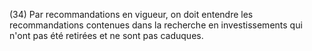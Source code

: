 (34) Par recommandations en vigueur, on doit entendre les recommandations contenues dans la recherche en investissements qui n'ont pas été retirées et ne sont pas caduques.